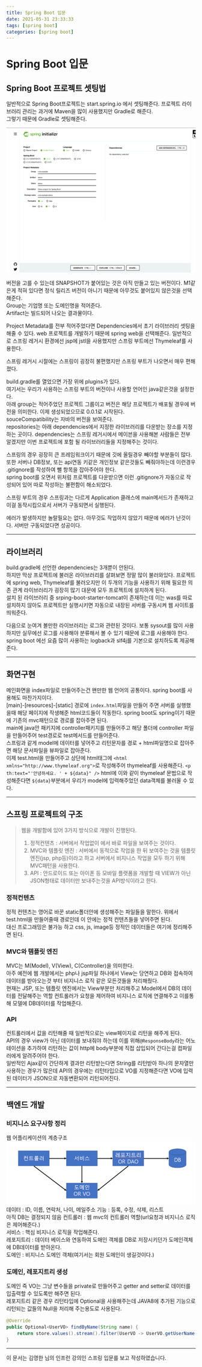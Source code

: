 ```yaml
---
title: Spring Boot 입문
date: 2021-05-31 23:33:33
tags: [spring boot]
categories: [spring boot]
---
```


# Spring Boot 입문

## Spring Boot 프로젝트 셋팅법

일반적으로 Spring Boot프로젝트는 start.spring.io 에서 셋팅해준다.
프로젝트 라이브러리 관리는 과거에 Maven을 많이 사용했지만 Gradle로 해준다.  
그렇기 때문에 Gradle로 셋팅해준다.

<!--TODO Gradle과 Maven의 특징 조사하기 -->

![start.spring.io 홈페이지](startspringurl.png)

버전을 고를 수 있는데 SNAPSHOT가 붙어있는 것은 아직 만들고 있는 버전이다. M1같은게 적혀 있다면 정식 릴리즈 버전이 아니기 때문에 아무것도 붙어있지 않은것을 선택해준다.  
Group는 기업명 또는 도메인명을 적어준다.  
Artifact는 빌드되어 나오는 결과물이다.

Project Metadata를 전부 적어주었다면
Dependencies에서 초기 라이브러리 셋팅을 해줄 수 있다.
web 프로젝트를 개발하기 때문에 spring web을 선택해준다.
일반적으로 스프링 레거시 환경에선 jsp에 jstl을 사용했지만 스프링 부트에선 Thymeleaf를 사용한다.

스프링 레거시 시절에는 스프링이 굉장히 불편했지만 스프링 부트가 나오면서 매우 편해졌다.

<!-- vscode에서 프로젝트 build.gradle 불러오는 것까지 설명 및 스크린샷 -->

build.gradle를 열었으면 가장 위에 plugins가 있다.  
여기서는 우리가 사용하는 스프링 부트의 버전이나 사용할 언어인 java같은것을 설정한다.  
아래 group는 적어주었던 프로젝트 그룹이고 버전은 해당 프로젝트가 배포될 경우에 버전을 의미한다. 이제 생성되었으므로 0.0.1로 시작된다.  
souceCompatibility는 자바의 버전을 보여준다.  
repositories는 아래 dependencies에서 지정한 라이브러리를 다운받는 장소를 지정하는 곳이다.
dependencies는 스프링 레거시에서 메이븐을 사용해본 사람들은 전부 알겠지만 이번 프로젝트에 포함 될 라이브러리들을 지정해주는 것이다.
<br>

스프링의 경우 굉장히 큰 프레임워크이기 때문에 깃에 올릴경우 빼야할 부분들이 많다. 또한 서버나 DB정보, 또는 api연동 키같은 개인정보 같은것들도 빼줘야하는데 이런경우 .gitignore를 작성하여 뺄 항목을 잡아주어야 한다.  
spring boot를 오면서 위처럼 프로젝트를 다운받으면 이런 .gitignore가 자동으로 작성되어 있어 따로 작성하는 불편함이 해소되었다.
<br>

스프링 부트의 경우 스프링과는 다르게 Application 클래스에 main메서드가 존재하고 이걸 동작시킴으로서 서버가 구동되면서 실행된다.

<!-- vscode에서 프로젝트를 구동시키고 에러나는 페이지를 보여줌 -->

에러가 발생하지만 놀랄필요는 없다. 아무것도 작업하지 않았기 때문에 에러가 난것이다. 서버만 구동되었다면 성공이다.

---

## 라이브러리

<!--TODO 라이브러리 스샷 -->

build.gradle에 선언한 dependencies는 3개뿐이 안된다.  
하지만 막상 프로젝트에 불러온 라이브러리를 살펴보면 정말 많이 불러와있다.
프로젝트에 spring web, Thymeleaf를 불러오지만 이 두개의 기능을 사용하기 위해 필요한 의존 관계 라이브러리가 굉장히 많기 대문에 모두 프로젝트에 설치하게 된다.  
설치 된 라이브러리 중 srping-boot-starter-tomcat이 존재하는데 이는 was를 따로 설치하지 않아도 프로젝트만 실행시키면 자동으로 내장된 서버를 구동시켜 웹 사이트를 띄워준다.

<!--TODO srping-boot-starter-tomcat 설명 -->

다음으로 눈여겨 볼만한 라이브러리는 로그와 관련된 것이다. 보통 sysout를 많이 사용하지만 실무에선 로그를 사용해야 분류해서 볼 수 있기 때문에 로그를 사용해야 한다. spring boot 에선 요즘 많이 사용하는 logback과 slf4j를 기본으로 설치하도록 제공해준다.

<!--TODO logback과 slf4j대한 설명  -->

---

## 화면구현

메인화면을 index파일로 만들어주는건 왠만한 웹 언어의 공통이다. spring boot를 사용해도 마찬가지이다.  
[main]-[resources]-[static] 경로에 `index.html`파일을 만들어 주면 서버를 실행했을때 해당 페이지에 작생해준 html코드들이 작동한다.
spring boot도 spring이기 때문에 기존의 mvc패턴으로 경로를 잡아주면 된다.  
main에 java안 패키지에 controller패키지를 만들어주고 해당 폴더에 controller 파일을 만들어주어 test경로로 test메서드를 만들어준다.  
스프링과 같게 model에 데이터를 넣어주고 리턴문자를 경로 + html파일명으로 잡아주면 해당 문서파일을 뷰파일로 잡아준다.  
이제 test.html을 만들어주고 상단에 html태그에 `<html xmlns="http://www.thymeleaf.org">`로 작성해주어 thymeleaf를 사용해준다.
`<p th:text="'안녕하세요. ' + ${data}" />` html에 이와 같이 thymeleaf 문법으로 작성해준다면 `${data}`부분에서 우리가 model에 입력해주었던 data객체를 불러올 수 있다.

---

## 스프링 프로젝트의 구조

> 웹을 개발함에 있어 3가지 방식으로 개발이 진행된다.
>
> 1. 정적컨텐츠 : 서버에서 작업없이 에서 바로 파일을 보여주는 것이다.
> 2. MVC와 템플릿 엔진 : 서버에서 동적으로 작업을 한 뒤 보여주는 것을 템플릿 엔진(jsp, php등)이라고 하고 서버에서 비지니스 작업을 모두 하기 위해 MVC패턴을 사용한다.
> 3. API : 안드로이드 또는 아이폰 등 모바일 플랫폼을 개발할 때 VIEW가 아닌 JSON형태로 데이터만 보내주는것을 API방식이라고 한다.

### 정적컨텐츠

정적 컨텐츠는 영어로 바꾼 static폴더안에 생성해주는 파일들을 말한다.
위에서 test.html을 만들어줄때 경로인데 이 안에는 정적 컨텐츠들을 넣어주면 된다.  
대신 프로그래밍은 불가능 하고 css, js, image등 정적인 데이터들은 여기에 정리해주면 된다.

### MVC와 템플릿 엔진

MVC는 M(Model), V(View), C(Controller)을 의미한다.  
아주 예전에 웹 개발에서는 php나 jsp파일 하나에서 View는 당연하고 DB와 접속하여 데이터를 받아오는것 부터 비지니스 로직 같은 모든것들을 처리해줬다.  
현재는 JSP, 또는 템플릿 엔진에서는 View부분만 처리해주고 Model에서 DB의 데이터를 전달해주는 역할 컨트롤러가 요청을 제어하여 비지니스 로직에 연결해주고 이를통해 모델에 DB데이터를 작업해준다.

### API

컨트롤러에서 값을 리턴해줄 때 일반적으로는 view페이지로 리턴을 해주게 된다.  
API의 경우 view가 아닌 데이터를 보내줘야 하는데 이를 위해`@ResponseBody`라는 어노테이션을 추가하여 리턴하는 값이 http에 body부분에 직접 삽입되어 간다는걸 컴파일러에게 알려주어야 한다.  
일반적인 Ajax같이 간단하게 결과만 리턴받는다면 String를 리턴받아 하나의 문자열만 사용하는 경우가 많은데 API의 경우에는 리턴타입으로 VO를 지정해준다면 VO에 입력된 데이터가 JSON으로 자동변환되어 리턴되어진다.

---

## 백엔드 개발

### 비지니스 요구사항 정리

웹 어플리케이션의 계층구조
![웹 어플리케이션의 계층구조](web구조.png '웹 어플리케이션의 계층구조')
데이터 : ID, 이름, 연락처, 나이, 메일주소
기능 : 등록, 수정, 삭제, 리스트  
아직 DB는 결정되지 않음
컨트롤러 : 웹 mvc의 컨트롤러 역할(url요청과 비지니스 로직은 제어해준다.)  
서비스 : 핵심 비지니스 로직을 작업해준다.  
레포지트리 : 데이터 베이스와 연동하여 도매인 객체를 DB로 저장시키던가 도메인객체에 DB데이터를 받아온다.  
도메인 : 비지니스 도메인 객체(여기서는 회원 도메인이 생길것이다.)

### 도메인, 레포지트리 생성

도메인 즉 VO는 그냥 변수들을 private로 만들어주고 getter and setter로 데이터를 입출력할 수 있도록만 해주면 된다.  
레포지트리 같은 경우 리턴타입에 Optional을 사용해주는데 JAVA8에 추가된 기능으로 리턴되는 값들의 Null을 처리해 주는용도로 사용된다.

<!--TODO Optional설명 -->

```java
@Override
public Optional<UserVO> findByName(String name) {
    return store.values().stream().filter(UserVO -> UserVO.getUserName().equals(name)).findAny();
}
```

<!-- 위의 구문 설명 -->

---

이 문서는 김영한 님의 인프런 강의인 스프링 입문를 보고 작성하였습니다.

